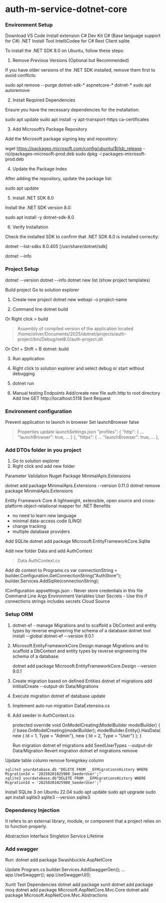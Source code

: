 # auth-m-service-dotnet-core
 
### Environment Setup
Download VS Code
Install extension 
C# Dev Kit
C# (Base language support for C#)
.NET Install Tool
IntelliCodee for C#
Rest Client
sqlite

To install the .NET SDK 8.0 on Ubuntu, follow these steps:
1. Remove Previous Versions (Optional but Recommended)

If you have older versions of the .NET SDK installed, remove them first to avoid conflicts:

sudo apt remove --purge dotnet-sdk-* aspnetcore-* dotnet-* 
sudo apt autoremove

2. Install Required Dependencies

Ensure you have the necessary dependencies for the installation:

sudo apt update
sudo apt install -y apt-transport-https ca-certificates

3. Add Microsoft’s Package Repository

Add the Microsoft package signing key and repository:

wget https://packages.microsoft.com/config/ubuntu/$(lsb_release -rs)/packages-microsoft-prod.deb
sudo dpkg -i packages-microsoft-prod.deb

4. Update the Package Index

After adding the repository, update the package list:

sudo apt update

5. Install .NET SDK 8.0

Install the .NET SDK version 8.0:

sudo apt install -y dotnet-sdk-8.0

6. Verify Installation

Check the installed SDK to confirm that .NET SDK 8.0 is installed correctly:

dotnet --list-sdks
8.0.405 [/usr/share/dotnet/sdk]

dotnet --info


### Project Setup
dotnet --version
dotnet --info
dotnet new list (show project templates)

Build project
Go to solution explorer

1. Create new project
dotnet new webapi -o project-name



2. Command line 
dotnet build

Or
Right click > build
> Assembly of compiled version of the application located
/home/oliver/Documents/2025/dotnet/projects/auth-project/bin/Debug/net8.0/auth-project.dll

Or
Ctrl + Shift + B
dotnet: build

3. Run application
1. Right click to solution explorer and select debug or start without debugging
2. dotnet run

4. Manual testing Endpoints
Add/create new file auth.http to root directory
Add line
GET http://localhost:5118
Sent Request

### Environment configuration
Prevent application to launch in browser
 Set launchBrowser false
 > Properties update launchSettings.json
"profiles": {
    "http": {
      ...
      "launchBrowser": true, 
      ...
      }
    },
    "https": {
       ...
      "launchBrowser": true, 
      ...
    },
    

### Add DTOs folder in you project
 1. Go to solution explorer
 2. Right click and add new folder
 
Parameter Validation
 Nuget Package
 MinimalApis.Extensions
 
 dotnet add package MinimalApis.Extensions --version 0.11.0
 dotnet remove package MinimalApis.Extensions
 
Entity Framework Core
 A lightweight, extensible, open source and cross-platform object-relational mapper for .NET
 Benefits
 - no need to learn new language
 - minimal data-access code (LINQ)
 - change tracking
 - multiple database providers
 
Add SQLite
 dotnet add package Microsoft.EntityFrameworkCore.Sqlite

Add new folder Data and add AuthContext
  > Data
      AuthContext.cs
  
Add db context to Programs.cs
  var connectionString = builder.Configuration.GetConnectionString("AuthStore");
  builder.Services.AddSqlite<AuthContext>(connectionString);  

  IConfiguration
    appsettings.json - Never store credentials in this file
    Command Line Args
    Environment Variables
    User Secrets - Use this if connections strings includes secrets
    Cloud Source

### Setup ORM
1. dotnet-ef - manage Migrations and to scaffold a DbContext and entity types by reverse engineering the schema of a database 
 dotnet tool install --global dotnet-ef --version 9.0.1
 
2. Microsoft.EntityFrameworkCore.Design 
   manage Migrations and to scaffold a DbContext and entity types by reverse engineering the schema of a database.
  
   dotnet add package Microsoft.EntityFrameworkCore.Design --version 9.0.1
 
3. Create migration based on defined Entities
    dotnet ef migrations add IntitialCreate --output-dir Data/Migrations

4. Execute migration 
    dotnet ef database update

5. Implement auto run migration
    DataExtensios.cs

6. Add seeder in AuthContext.cs
    
    protected override void OnModelCreating(ModelBuilder modelBuilder)
    {
        // base.OnModelCreating(modelBuilder);
        modelBuilder.Entity<UserType>().HasData(
            new { Id = 1, Type = "Admin"},
            new { Id = 2, Type = "User"}
        );
    }

    Run migration
      dotnet ef migrations add SeedUserTypes --output-dir Data/Migration
    Revert migration
      dotnet ef migrations remove
  
  Update table column remove foreignkey column
    
    sqlite3 yourdatabase.db "DELETE FROM __EFMigrationsHistory WHERE MigrationId = '20250201025908_SeederUser';"
    sqlite3 yourdatabase.db"DELETE FROM __EFMigrationsHistory WHERE MigrationId = '20250201025908_SeederUser';"
 
Install SQLite 3 on Ubuntu 22.04 
sudo apt update
sudo apt upgrade
sudo apt install sqlite3
sqlite3 --version
sqlite3


### Dependency Injection
It refers to an external library, module, or component that a project relies on to function properly. 

Abstraction
Interface
Singleton Service Lifetime


### Add swagger
Run:
dotnet add package Swashbuckle.AspNetCore

Update Program.cs
builder.Services.AddSwaggerGen();
...
app.UseSwagger();
app.UseSwaggerUI();



Xunit Test Dependencies
dotnet add package xunit
dotnet add package moq
dotnet add package Microsoft.AspNetCore.Mvc.Core
dotnet add package Microsoft.AspNetCore.Mvc.Abstractions



